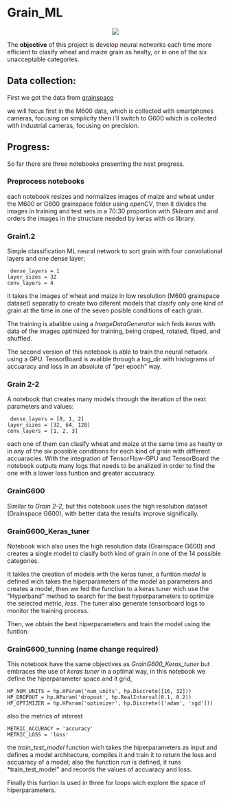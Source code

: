 # Grain_ML
<p align="center">
  <a href="https://skillicons.dev">
    <img src="https://skillicons.dev/icons?i=python,tensorflow,sklearn,opencv,vscode" /> <br>
  </a>
</p>

The **objective** of this project is develop neural networks each time more efficient to clasify wheat and maize grain as healty, or in one of the six unacceptable categories.

## Data collection:
First we got the data from [grainspace](https://github.com/hellodfan/GrainSpace) 

we will focus first in the M600 data, which is collected with smartphones cameras, focusing on simplicity
then i'll switch to G600 which is collected with industrial cameras, focusing on precision.

## Progress:
So far there are three notebooks presenting the next progress.

### Preprocess notebooks
each notebook resizes and normalizes images of maize and wheat under the M600 or G600 grainspace folder using *openCV*, then it divides the images in training and test sets in a 70:30 proportion with *Sklearn* and and orders the images in the structure needed by keras with *os* library.

### Grain1.2
Simple classification ML neural network to sort grain with four convolutional layers and one dense layer;
```
 dense_layers = 1
layer_sizes = 32
conv_layers = 4
```
it takes the images of wheat and maize in low resolution (M600 grainspace dataset) separatly to create two diferent models that clasify only one kind of grain at the time in one of the seven posible conditions of each grain. 

The training is abalible using a *ImageDataGenerator* wich feds *keras* with data of the images optimized for training, being croped, rotated, fliped, and shuffled.

The second version of this notebook is able to train the neural network using a GPU.
TensorBoard is avalible through a log_dir with histograms of accuaracy and loss in an absolute of "per epoch" way.

### Grain 2-2
A notebook that creates many  models through the iteration of the next parameters and values:

```
 dense_layers = [0, 1, 2]
layer_sizes = [32, 64, 128]
conv_layers = [1, 2, 3] 
```
each one of them can clasify wheat and maize at the same time as healty or in any of the six possible conditions for each kind of grain with different accuaracies. With the integration of TensorFlow-GPU and TensorBoard the notebook outputs many logs that needs to be analized in order to find the one with a lower loss funtion and greater accuaracy.

### GrainG600
Similar to *Grain 2-2*, but this notebook uses the high resolution dataset (Grainspace G600), with better data the results improve significally.

### GrainG600_Keras_tuner

Notebook wich also uses the high resolution data (Grainspace G600) and creates a single model to clasify both kind of grain in one of the 14 possible categories.

It takles the creation of models with the keras tuner,  a  funtion *model* is defined wich takes  the hiperparameters of the model as parameters and  creates a model, then we fed the function to a keras tuner wich use the "Hyperband" method to search for the best hyperparameters to optimize the selected metric, *loss*. The tuner also generate tensorboard logs to monitor the training process.

Then, we obtain the best hiperparameters and train the model using the funtion.


### GrainG600_tunning (name change required)

This notebook have the same objectives as *GrainG600_Keras_tuner*  but embraces the use of *keras tuner* in a optimal way, in this notebook we define the hiperparameter space and it grid, 
```
HP_NUM_UNITS = hp.HParam('num_units', hp.Discrete([16, 32]))
HP_DROPOUT = hp.HParam('dropout', hp.RealInterval(0.1, 0.2))
HP_OPTIMIZER = hp.HParam('optimizer', hp.Discrete(['adam', 'sgd']))
```
also the metrics of interest
```
METRIC_ACCURACY = 'accuracy'
METRIC_LOSS = 'loss'
```
the *train_test_model* function wich takes the hiperparameters as input and defines a model architecture, compiles it and train it to return the loss and accuaracy of a model; also the function *run* is defined, it runs *train_test_model" and records the values of accuaracy and loss.

Finally this funtion is used in three for loops wich explore the space of hiperparameters.







